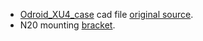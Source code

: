 * [Odroid_XU4_case](https://github.com/Swarm-IITKgp/DocumentationSwarm/tree/master/Technical/Mechanical/Odroid_XU4_Case) cad file [original source](https://www.thingiverse.com/thing:1192297/files).
* N20 mounting [bracket](https://github.com/Nitish85345/DocumentationSwarm/blob/master/Technical/Mechanical/N20%20motors-1.sldprt).
